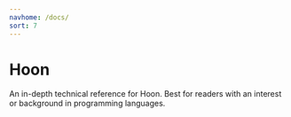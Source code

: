 ```yaml
---
navhome: /docs/
sort: 7
---
```


# Hoon

An in-depth technical reference for Hoon.  Best for readers with
an interest or background in programming languages.

<list/>
